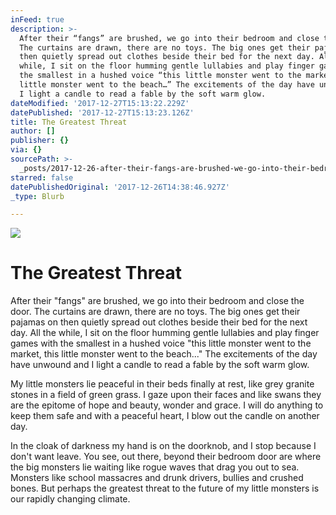 ```yaml
---
inFeed: true
description: >-
  After their “fangs” are brushed, we go into their bedroom and close the door.
  The curtains are drawn, there are no toys. The big ones get their pajamas on
  then quietly spread out clothes beside their bed for the next day. All the
  while, I sit on the floor humming gentle lullabies and play finger games with
  the smallest in a hushed voice “this little monster went to the market, this
  little monster went to the beach…” The excitements of the day have unwound and
  I light a candle to read a fable by the soft warm glow.
dateModified: '2017-12-27T15:13:22.229Z'
datePublished: '2017-12-27T15:13:23.126Z'
title: The Greatest Threat
author: []
publisher: {}
via: {}
sourcePath: >-
  _posts/2017-12-26-after-their-fangs-are-brushed-we-go-into-their-bedroom-and.md
starred: false
datePublishedOriginal: '2017-12-26T14:38:46.927Z'
_type: Blurb

---
```

![](https://imgflo.herokuapp.com/graph/2b2431f8e7ba7b0/7ec45f4bffa6c91c02c1fa1fabc87d12/croprotate.jpg?cropheight=555&cropwidth=559&degrees=0&input=https%3A%2F%2Fthe-grid-user-content.s3-us-west-2.amazonaws.com%2F65bc3176-e4a6-48d6-b3ef-b9c281a2b53e.jpg&x=152&y=0)

# The Greatest Threat

After their "fangs" are brushed, we go into their bedroom and close the door. The curtains are drawn, there are no toys. The big ones get their pajamas on then quietly spread out clothes beside their bed for the next day. All the while, I sit on the floor humming gentle lullabies and play finger games with the smallest in a hushed voice "this little monster went to the market, this little monster went to the beach..." The excitements of the day have unwound and I light a candle to read a fable by the soft warm glow.

My little monsters lie peaceful in their beds finally at rest, like grey granite stones in a field of green grass. I gaze upon their faces and like swans they are the epitome of hope and beauty, wonder and grace. I will do anything to keep them safe and with a peaceful heart, I blow out the candle on another day.

In the cloak of darkness my hand is on the doorknob, and I stop because I don't want leave. You see, out there, beyond their bedroom door are where the big monsters lie waiting like rogue waves that drag you out to sea. Monsters like school massacres and drunk drivers, bullies and crushed bones. But perhaps the greatest threat to the future of my little monsters is our rapidly changing climate.